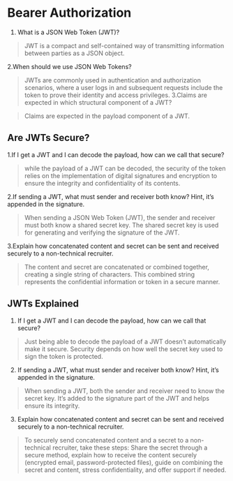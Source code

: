 # Bearer Authorization
1. What is a JSON Web Token (JWT)?
> JWT is a compact and self-contained way of transmitting information between parties as a JSON object.

2.When should we use JSON Web Tokens?

> JWTs are commonly used in authentication and authorization scenarios, where a user logs in and subsequent requests include the token to prove their identity and access privileges.
3.Claims are expected in which structural component of a JWT?

> Claims are expected in the payload component of a JWT.

## Are JWTs Secure?

1.If I get a JWT and I can decode the payload, how can we call that secure?
>while the payload of a JWT can be decoded, the security of the token relies on the implementation of digital signatures and encryption to ensure the integrity and confidentiality of its contents.

2.If sending a JWT, what must sender and receiver both know? Hint, it’s appended in the signature.

>When sending a JSON Web Token (JWT), the sender and receiver must both know a shared secret key. The shared secret key is used for generating and verifying the signature of the JWT.

3.Explain how concatenated content and secret can be sent and received securely to a non-technical recruiter.

>The content and secret are concatenated or combined together, creating a single string of characters. This combined string represents the confidential information or token in a secure manner.

## JWTs Explained

1. If I get a JWT and I can decode the payload, how can we call that secure?

> Just being able to decode the payload of a JWT doesn’t automatically make it secure. Security depends on how well the secret key used to sign the token is protected.

2. If sending a JWT, what must sender and receiver both know? Hint, it’s appended in the signature.

> When sending a JWT, both the sender and receiver need to know the secret key. It’s added to the signature part of the JWT and helps ensure its integrity.

3. Explain how concatenated content and secret can be sent and received securely to a non-technical recruiter.

> To securely send concatenated content and a secret to a non-technical recruiter, take these steps: Share the secret through a secure method, explain how to receive the content securely (encrypted email, password-protected files), guide on combining the secret and content, stress confidentiality, and offer support if needed.









